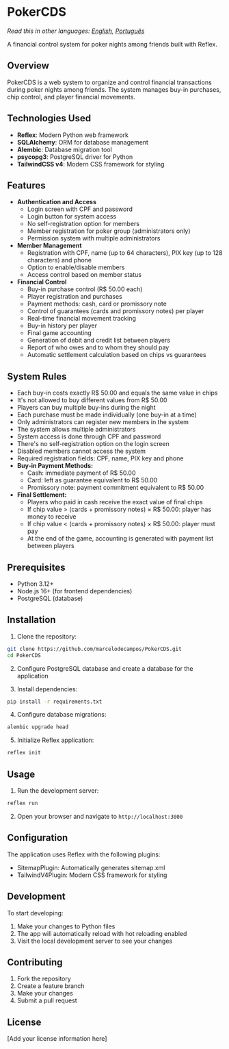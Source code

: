 # PokerCDS

*Read this in other languages: [English](README.en.md), [Português](README.md)*

A financial control system for poker nights among friends built with Reflex.

## Overview

PokerCDS is a web system to organize and control financial transactions during poker nights among friends. The system manages buy-in purchases, chip control, and player financial movements.

## Technologies Used

- **Reflex**: Modern Python web framework
- **SQLAlchemy**: ORM for database management
- **Alembic**: Database migration tool
- **psycopg3**: PostgreSQL driver for Python
- **TailwindCSS v4**: Modern CSS framework for styling

## Features

- **Authentication and Access**
  - Login screen with CPF and password
  - Login button for system access
  - No self-registration option for members
  - Member registration for poker group (administrators only)
  - Permission system with multiple administrators
- **Member Management**
  - Registration with CPF, name (up to 64 characters), PIX key (up to 128 characters) and phone
  - Option to enable/disable members
  - Access control based on member status
- **Financial Control**
  - Buy-in purchase control (R$ 50.00 each)
  - Player registration and purchases
  - Payment methods: cash, card or promissory note
  - Control of guarantees (cards and promissory notes) per player
  - Real-time financial movement tracking
  - Buy-in history per player
  - Final game accounting
  - Generation of debit and credit list between players
  - Report of who owes and to whom they should pay
  - Automatic settlement calculation based on chips vs guarantees

## System Rules

- Each buy-in costs exactly R$ 50.00 and equals the same value in chips
- It's not allowed to buy different values from R$ 50.00
- Players can buy multiple buy-ins during the night
- Each purchase must be made individually (one buy-in at a time)
- Only administrators can register new members in the system
- The system allows multiple administrators
- System access is done through CPF and password
- There's no self-registration option on the login screen
- Disabled members cannot access the system
- Required registration fields: CPF, name, PIX key and phone
- **Buy-in Payment Methods:**
  - Cash: immediate payment of R$ 50.00
  - Card: left as guarantee equivalent to R$ 50.00
  - Promissory note: payment commitment equivalent to R$ 50.00
- **Final Settlement:**
  - Players who paid in cash receive the exact value of final chips
  - If chip value > (cards + promissory notes) × R$ 50.00: player has money to receive
  - If chip value < (cards + promissory notes) × R$ 50.00: player must pay
  - At the end of the game, accounting is generated with payment list between players

## Prerequisites

- Python 3.12+
- Node.js 16+ (for frontend dependencies)
- PostgreSQL (database)

## Installation

1. Clone the repository:
```bash
git clone https://github.com/marcelodecampos/PokerCDS.git
cd PokerCDS
```

2. Configure PostgreSQL database and create a database for the application

3. Install dependencies:
```bash
pip install -r requirements.txt
```

4. Configure database migrations:
```bash
alembic upgrade head
```

5. Initialize Reflex application:
```bash
reflex init
```

## Usage

1. Run the development server:
```bash
reflex run
```

2. Open your browser and navigate to `http://localhost:3000`

## Configuration

The application uses Reflex with the following plugins:
- SitemapPlugin: Automatically generates sitemap.xml
- TailwindV4Plugin: Modern CSS framework for styling

## Development

To start developing:

1. Make your changes to Python files
2. The app will automatically reload with hot reloading enabled
3. Visit the local development server to see your changes

## Contributing

1. Fork the repository
2. Create a feature branch
3. Make your changes
4. Submit a pull request

## License

[Add your license information here]
